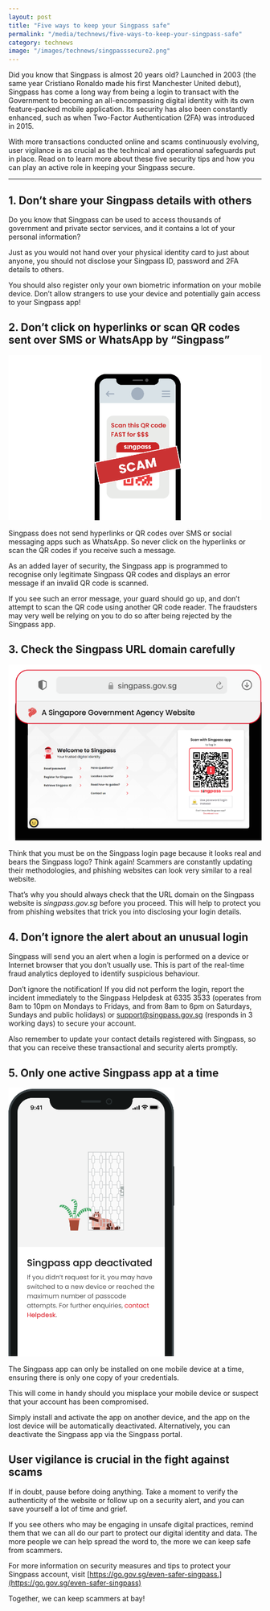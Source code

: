```yaml
---
layout: post
title: "Five ways to keep your Singpass safe"
permalink: "/media/technews/five-ways-to-keep-your-singpass-safe"
category: technews
image: "/images/technews/singpasssecure2.png"
---
```

Did you know that Singpass is almost 20 years old? Launched in 2003 (the same year Cristiano Ronaldo made his first Manchester United debut), Singpass has come a long way from being a login to transact with the Government to becoming an all-encompassing digital identity with its own feature-packed mobile application. Its security has also been constantly enhanced, such as when Two-Factor Authentication (2FA) was introduced in 2015. 

With more transactions conducted online and scams continuously evolving, user vigilance is as crucial as the technical and operational safeguards put in place. Read on to learn more about these five security tips and how you can play an active role in keeping your Singpass secure.

---

## 1. Don’t share your Singpass details with others

Do you know that Singpass can be used to access thousands of government and private sector services, and it contains a lot of your personal information? 

Just as you would not hand over your physical identity card to just about anyone, you should not disclose your Singpass ID, password and 2FA details to others.

You should also register only your own biometric information on your mobile device. Don’t allow strangers to use your device and potentially gain access to your Singpass app!

## 2. Don’t click on hyperlinks or scan QR codes sent over SMS or WhatsApp by “Singpass” 

![Don't click on SMS links](/images/technews/singpasssecure1.png) 

Singpass does not send hyperlinks or QR codes over SMS or social messaging apps such as WhatsApp. So never click on the hyperlinks or scan the QR codes if you receive such a message.

As an added layer of security, the Singpass app is programmed to recognise only legitimate Singpass QR codes and displays an error message if an invalid QR code is scanned. 

If you see such an error message, your guard should go up, and don’t attempt to scan the QR code using another QR code reader. The fraudsters may very well be relying on you to do so after being rejected by the Singpass app.


## 3. Check the Singpass URL domain carefully

![check the URL carefully](/images/technews/singpasssecure2.png)

Think that you must be on the Singpass login page because it looks real and bears the Singpass logo? Think again! Scammers are constantly updating their methodologies, and phishing websites can look very similar to a real website.

That’s why you should always check that the URL domain on the Singpass website is *singpass.gov.sg* before you proceed. This will help to protect you from phishing websites that trick you into disclosing your login details.

## 4. Don’t ignore the alert about an unusual login

Singpass will send you an alert when a login is performed on a device or Internet browser that you don’t usually use. This is part of the real-time fraud analytics deployed to identify suspicious behaviour. 

Don’t ignore the notification! If you did not perform the login, report the incident immediately to the Singpass Helpdesk at 6335 3533 (operates from 8am to 10pm on Mondays to Fridays, and from 8am to 6pm on Saturdays, Sundays and public holidays) or [support@singpass.gov.sg](mailto:support@singpass.gov.sg) (responds in 3 working days) to secure your account.

Also remember to update your contact details registered with Singpass, so that you can receive these transactional and security alerts promptly.

## 5. Only one active Singpass app at a time

 
![One mobile device at a time](/images/technews/singpasssecure3.png)

The Singpass app can only be installed on one mobile device at a time, ensuring there is only one copy of your credentials.

This will come in handy should you misplace your mobile device or suspect that your account has been compromised. 

Simply install and activate the app on another device, and the app on the lost device will be automatically deactivated. Alternatively, you can deactivate the Singpass app via the Singpass portal.

## User vigilance is crucial in the fight against scams

If in doubt, pause before doing anything. Take a moment to verify the authenticity of the website or follow up on a security alert, and you can save yourself a lot of time and grief. 

If you see others who may be engaging in unsafe digital practices, remind them that we can all do our part to protect our digital identity and data. The more people we can help spread the word to, the more we can keep safe from scammers. 

For more information on security measures and tips to protect your Singpass account, visit [https://go.gov.sg/even-safer-singpass.](https://go.gov.sg/even-safer-singpass) 

Together, we can keep scammers at bay!



